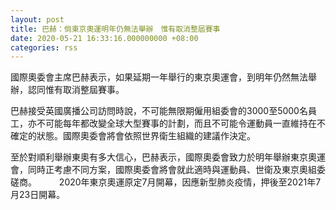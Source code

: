 ```yaml
---
layout: post
title: 巴赫：倘東京奧運明年仍無法舉辦　惟有取消整屆賽事
date: 2020-05-21 16:33:16.000000000 +08:00
categories: rss
---
```


國際奧委會主席巴赫表示，如果延期一年舉行的東京奧運會，到明年仍然無法舉辦，認同惟有取消整屆賽事。

巴赫接受英國廣播公司訪問時說，不可能無限期僱用組委會的3000至5000名員工，亦不可能每年都改變全球大型賽事的計劃，而且不可能令運動員一直維持在不確定的狀態。國際奧委會將會依照世界衛生組織的建議作決定。

至於對順利舉辦東奧有多大信心，巴赫表示，國際奧委會致力於明年舉辦東京奧運會，同時正考慮不同方案，國際奧委會將會就此適時與運動員、世衛及東京奧組委磋商。
　　
2020年東京奧運原定7月開幕，因應新型肺炎疫情，押後至2021年7月23日開幕。
